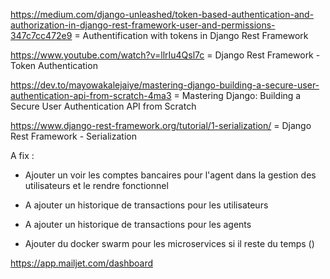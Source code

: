https://medium.com/django-unleashed/token-based-authentication-and-authorization-in-django-rest-framework-user-and-permissions-347c7cc472e9 = Authentification with tokens in Django Rest Framework

https://www.youtube.com/watch?v=llrIu4Qsl7c = Django Rest Framework - Token Authentication

https://dev.to/mayowakalejaiye/mastering-django-building-a-secure-user-authentication-api-from-scratch-4ma3 = Mastering Django: Building a Secure User Authentication API from Scratch

https://www.django-rest-framework.org/tutorial/1-serialization/ = Django Rest Framework - Serialization


A fix :

- Ajouter un voir les comptes bancaires pour l'agent dans la gestion des utilisateurs et le rendre fonctionnel
- A ajouter un historique de transactions pour les utilisateurs
- A ajouter un historique de transactions pour les agents


- Ajouter du docker swarm pour les microservices si il reste du temps ()

https://app.mailjet.com/dashboard
